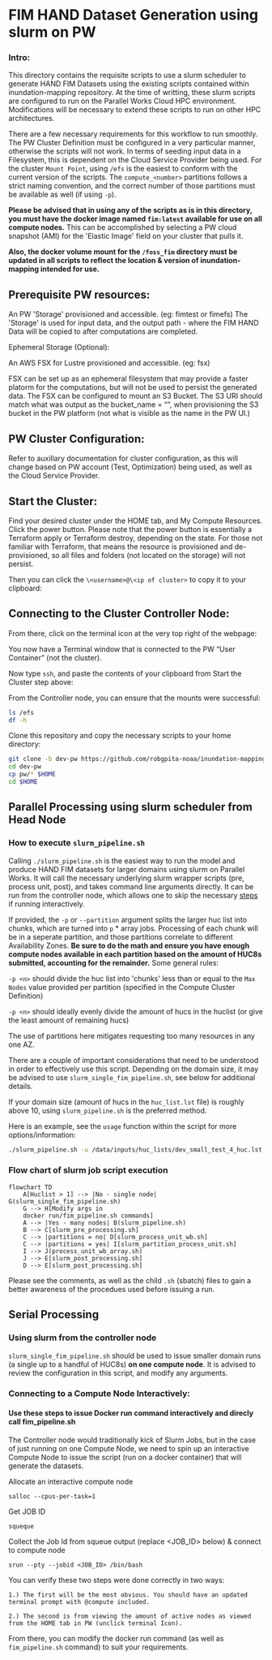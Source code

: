 # FIM HAND Dataset Generation using slurm on PW 
### Intro:

This directory contains the requisite scripts to use a slurm scheduler to generate HAND FIM Datasets using the existing scripts contained within inundation-mapping repository. At the time of writting, these slurm scripts are configured to run on the Parallel Works Cloud HPC environment. Modifications will be necessary to extend these scripts to run on other HPC architectures. 

There are a few necessary requirements for this workflow to run smoothly.  The PW Cluster Definition must be configured in a very particular manner, otherwise the scripts will not work. In terms of seeding input data in a Filesystem, this is dependent on the Cloud Service Provider being used.  For the cluster `Mount Point`, using `/efs` is the easiest to conform with the current version of the scripts. The `compute_<number>` partitions follows a strict naming convention, and the correct number of those partitions must be available as well (if using `-p`).

**Please be advised that in using any of the scripts as is in this directory, you must have the docker image named `fim:latest` available for use on all compute nodes.**
    This can be accomplished by selecting a PW cloud snapshot (AMI) for the 'Elastic Image' field on your cluster that pulls it.

**Also, the docker volume mount for the `/foss_fim` directory must be updated in all scripts to reflect the location & version of inundation-mapping intended for use.**

## Prerequisite PW resources:

An PW 'Storage' provisioned and accessible. (eg: fimtest or fimefs)
    The 'Storage' is used for input data, and the output path - where the FIM HAND Data will be copied to after computations are completed. 

Ephemeral Storage (Optional):

An AWS FSX for Lustre provisioned and accessible. (eg: fsx)
	
FSX can be set up as an ephemeral filesystem that may provide a faster platorm for the computations, but will not be used to persist the generated data. The FSX can be configured to mount an S3 Bucket. The S3 URI should match what was output as the bucket_name = “”, when provisioning the S3 bucket in the PW platform (not what is visible as the name in the PW UI.)

## PW Cluster Configuration:
Refer to auxillary documentation for cluster configuration, as this will change based on PW account (Test, Optimization) being used, as well as the Cloud Service Provider. 

## Start the Cluster:
Find your desired cluster under the HOME tab, and My Compute Resources.
Click the power button.
Please note that the power button is essentially a Terraform apply or Terraform destroy, depending on the state. For those not familiar with Terraform, that means the resource is provisioned and de-provisioned, so all files and folders (not located on the storage) will not persist. 

Then you can click the `\<username>@\<ip of cluster>` to copy it to your clipboard:

## Connecting to the Cluster Controller Node:

From there, click on the terminal icon at the very top right of the webpage:

You now have a Terminal window that is connected to the PW “User Container” (not the cluster).

Now type `ssh`, and paste the contents of your clipboard from Start the Cluster step above:

From the Controller node, you can ensure that the mounts were successful:

```bash
ls /efs
df -h 
```

Clone this repository and copy the necessary scripts to your home directory:

```bash
git clone -b dev-pw https://github.com/robgpita-noaa/inundation-mapping.git dev-pw
cd dev-pw
cp pw/* $HOME
cd $HOME
```

## Parallel Processing using slurm scheduler from Head Node

### How to execute `slurm_pipeline.sh`
Calling `./slurm_pipeline.sh` is the easiest way to run the model and produce HAND FIM datasets for larger domains using slurm on Parallel Works. It will call the necessary underlying slurm wrapper scripts (pre, process unit, post), and takes command line arguments directly. It can be run from the controller node, which allows one to skip the necessary [steps](#Connecting-to-a-Compute-Node-Interactively) if running interactively. 

If provided, the `-p` or `--partition` argument splits the larger huc list into chunks, which are turned into `p` * array jobs. Processing of each chunk will be in a seperate partition, and those partitions correlate to different Availability Zones. **Be sure to do the math and ensure you have enough compute nodes available in each partition based on the amount of HUC8s submitted, accounting for the remainder.** Some general rules:

`-p <n>` should divide the huc list into 'chunks' less than or equal to the `Max Nodes` value provided per partition (specified in the Compute Cluster Definition) 

`-p <n>` should ideally evenly divide the amount of hucs in the huclist (or give the least amount of remaining hucs)


The use of partitions here mitigates requesting too many resources in any one AZ.

There are a couple of important considerations that need to be understood in order to effectively use this script. 
Depending on the domain size, it may be advised to use `slurm_single_fim_pipeline.sh`, see below for additional details. 

If your domain size (amount of hucs in the `huc_list.lst` file) is roughly above 10, using `slurm_pipeline.sh` is the preferred method. 

Here is an example, see the `usage` function within the script for more options/information:

```bash
./slurm_pipeline.sh -u /data/inputs/huc_lists/dev_small_test_4_huc.lst -n test_slurm_pipeline -jb 10 -p 5
```
### Flow chart of slurm job script execution 

```mermaid
flowchart TD
    A[Huclist > 1] --> |No - single node| G(slurm_single_fim_pipeline.sh)
    G --> H[Modify args in
    docker run/fim_pipeline.sh commands]
    A --> |Yes - many nodes| B(slurm_pipeline.sh)
    B --> C[slurm_pre_processing.sh]
    C --> |partitions = no| D[slurm_process_unit_wb.sh]
    C --> |partitions = yes| I[slurm_partition_process_unit.sh]
    I --> J(process_unit_wb_array.sh)
    J --> E[slurm_post_processing.sh]
    D --> E[slurm_post_processing.sh]

```

Please see the comments, as well as the child `.sh` (sbatch) files to gain a better awareness of the procedues used before issuing a run.


## Serial Processing 

### Using slurm from the controller node

`slurm_single_fim_pipeline.sh` should be used to issue smaller domain runs (a single up to a handful of HUC8s) **on one compute node**. It is advised to review the configuration in this script, and modify any arguments.  


### Connecting to a Compute Node Interactively:
#### Use these steps to issue Docker run command interactively and direcly call fim_pipeline.sh 

The Controller node would traditionally kick of Slurm Jobs, but in the case of just running on one Compute Node, we need to spin up an interactive Compute Node to issue the script (run on a docker container) that will generate the datasets.

Allocate an interactive compute node
```
salloc --cpus-per-task=1
```

Get JOB ID
```
squeque
```

Collect the Job Id from squeue output (replace <JOB_ID> below) & connect to compute node
```
srun --pty --jobid <JOB_ID> /bin/bash
```

You can verify these two steps were done correctly in two ways: 

    1.) The first will be the most obvious. You should have an updated terminal prompt with @compute included.

    2.) The second is from viewing the amount of active nodes as viewed from the HOME tab in PW (unclick terminal Icon).

From there, you can modify the docker run command (as well as `fim_pipeline.sh` command) to suit your requirements. 
